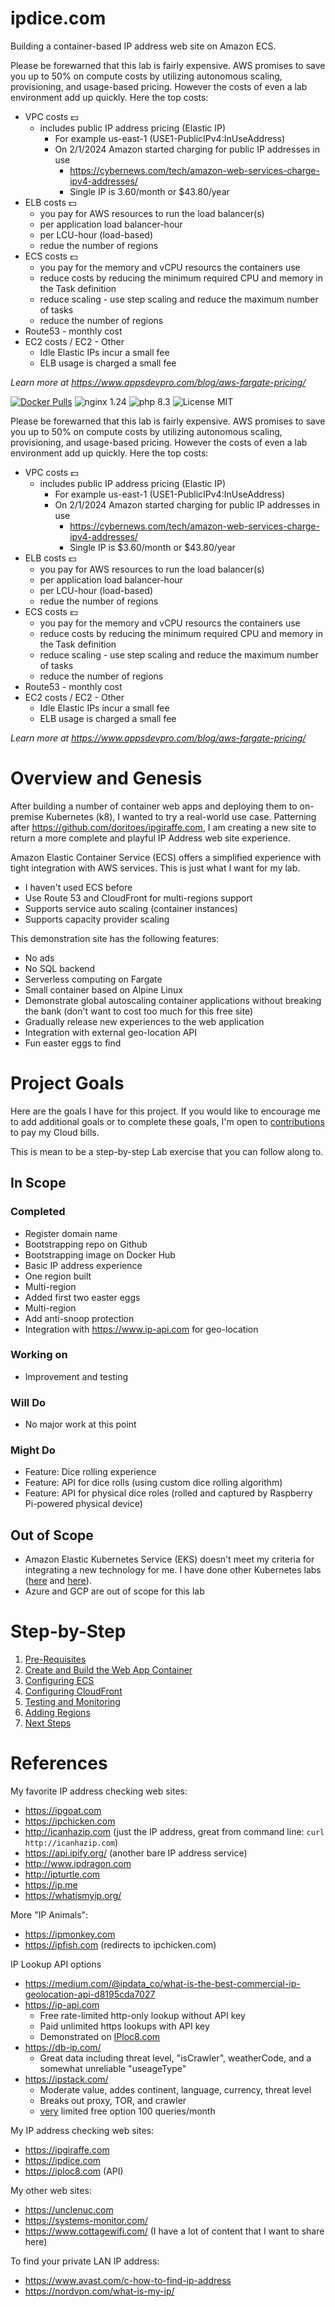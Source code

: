 # ipdice.com
Building a container-based IP address web site on Amazon ECS.

Please be forewarned that this lab is fairly expensive. AWS promises to save you up to 50% on compute costs by utilizing autonomous scaling, provisioning, and usage-based pricing. However the costs of even a lab environment add up quickly. Here the top costs:
- VPC costs 💵
  - includes public IP address pricing (Elastic IP)
    - For example us-east-1 (USE1-PublicIPv4:InUseAddress)
    - On 2/1/2024 Amazon started charging for public IP addresses in use
      - https://cybernews.com/tech/amazon-web-services-charge-ipv4-addresses/
      - Single IP is 3.60/month or $43.80/year
- ELB costs 💵
  - you pay for AWS resources to run the load balancer(s)
  - per application load balancer-hour
  - per LCU-hour (load-based)
  - redue the number of regions
- ECS costs 💵
  - you pay for the memory and vCPU resourcs the containers use
  - reduce costs by reducing the minimum required CPU and memory in the Task definition
  - reduce scaling - use step scaling and reduce the maximum number of tasks
  - reduce the number of regions
- Route53 - monthly cost
- EC2 costs / EC2 - Other
  - Idle Elastic IPs incur a small fee
  - ELB usage is charged a small fee

*Learn more at https://www.appsdevpro.com/blog/aws-fargate-pricing/*

[![Docker Pulls](https://img.shields.io/docker/pulls/doritoes/ipdice.com.svg)](https://hub.docker.com/r/doritoes/ipdice.com/)
![nginx 1.24](https://img.shields.io/badge/nginx-1.24-brightgreen.svg)
![php 8.3](https://img.shields.io/badge/php-8.3-brightgreen.svg)
![License MIT](https://img.shields.io/badge/license-MIT-blue.svg)

Please be forewarned that this lab is fairly expensive. AWS promises to save you up to 50% on compute costs by utilizing autonomous scaling, provisioning, and usage-based pricing. However the costs of even a lab environment add up quickly. Here the top costs:
- VPC costs 💵
  - includes public IP address pricing (Elastic IP)
    - For example us-east-1 (USE1-PublicIPv4:InUseAddress)
    - On 2/1/2024 Amazon started charging for public IP addresses in use
      - https://cybernews.com/tech/amazon-web-services-charge-ipv4-addresses/
      - Single IP is $3.60/month or $43.80/year
- ELB costs 💵
  - you pay for AWS resources to run the load balancer(s)
  - per application load balancer-hour
  - per LCU-hour (load-based)
  - redue the number of regions
- ECS costs 💵
  - you pay for the memory and vCPU resourcs the containers use
  - reduce costs by reducing the minimum required CPU and memory in the Task definition
  - reduce scaling - use step scaling and reduce the maximum number of tasks
  - reduce the number of regions
- Route53 - monthly cost
- EC2 costs / EC2 - Other
  - Idle Elastic IPs incur a small fee
  - ELB usage is charged a small fee

*Learn more at https://www.appsdevpro.com/blog/aws-fargate-pricing/*

# Overview and Genesis
After building a number of container web apps and deploying them to on-premise Kubernetes (k8), I wanted to try a real-world use case. Patterning after https://github.com/doritoes/ipgiraffe.com, I am creating a new site to return a more complete and playful IP Address web site experience.

Amazon Elastic Container Service (ECS) offers a simplified experience with tight integration with AWS services. This is just what I want for my lab.
- I haven't used ECS before
- Use Route 53 and CloudFront for multi-regions support
- Supports service auto scaling (container instances)
- Supports capacity provider scaling

This demonstration site has the following features:
* No ads
* No SQL backend
* Serverless computing on Fargate
* Small container based on Alpine Linux
* Demonstrate global autoscaling container applications without breaking the bank (don't want to cost too much for this free site)
* Gradually release new experiences to the web application
* Integration with external geo-location API
* Fun easter eggs to find

# Project Goals
Here are the goals I have for this project. If you would like to encourage me to add additional goals or to complete these goals, I'm open to [contributions](https://account.venmo.com/u/unclenuc) to pay my Cloud bills.

This is mean to be a step-by-step Lab exercise that you can follow along to.

## In Scope
### Completed
- Register domain name
- Bootstrapping repo on Github
- Bootstrapping image on Docker Hub
- Basic IP address experience
- One region built
- Multi-region
- Added first two easter eggs
- Multi-region
- Add anti-snoop protection
- Integration with https://www.ip-api.com for geo-location

### Working on
- Improvement and testing
### Will Do
- No major work at this point
### Might Do
- Feature: Dice rolling experience
- Feature: API for dice rolls (using custom dice rolling algorithm)
- Feature: API for physical dice roles (rolled and captured by Raspberry Pi-powered physical device)
## Out of Scope
- Amazon Elastic Kubernetes Service (EKS) doesn't meet my criteria for integrating a new technology for me. I have done other Kubernetes labs ([here](https://www.unclenuc.com/lab:kubernetes_app:start) and [here](https://www.unclenuc.com/lab:stack_of_nucs:start)).
- Azure and GCP are out of scope for this lab

# Step-by-Step
1. [Pre-Requisites](1_Prerequisites.md)
2. [Create and Build the Web App Container](2_ipdice.md)
3. [Configuring ECS](3_ECS.md)
4. [Configuring CloudFront](4_CloudFront.md)
5. [Testing and Monitoring](5_Testing_and_Monitoring.md)
6. [Adding Regions](6_Regions.md)
7. [Next Steps](7_Next_Steps.md)

# References
My favorite IP address checking web sites:
- https://ipgoat.com
- https://ipchicken.com
- http://icanhazip.com (just the IP address, great from command line: `curl http://icanhazip.com`)
- https://api.ipify.org/ (another bare IP address service)
- http://www.ipdragon.com
- http://ipturtle.com
- https://ip.me
- https://whatismyip.org/

More "IP Animals":
- https://ipmonkey.com
- https://ipfish.com (redirects to ipchicken.com)

IP Lookup API options
- https://medium.com/@ipdata_co/what-is-the-best-commercial-ip-geolocation-api-d8195cda7027
- https://ip-api.com
  - Free rate-limited http-only lookup without API key
  - Paid unlimited https lookups with API key
  - Demonstrated on [IPloc8.com](https://github.com/doritoes/iploc8.com)
- https://db-ip.com/
  - Great data including threat level, "isCrawler", weatherCode, and a somewhat unreliable "useageType"
- https://ipstack.com/
  - Moderate value, addes continent, language, currency, threat level
  - Breaks out proxy, TOR, and crawler
  - <ins>very</ins> limited free option 100 queries/month

My IP address checking web sites:
- https://ipgiraffe.com
- https://ipdice.com
- https://iploc8.com (API)

My other web sites:
- https://unclenuc.com
- https://systems-monitor.com/
- https://www.cottagewifi.com/ (I have a lot of content that I want to share here)

To find your private LAN IP address:
- https://www.avast.com/c-how-to-find-ip-address
- https://nordvpn.com/what-is-my-ip/
